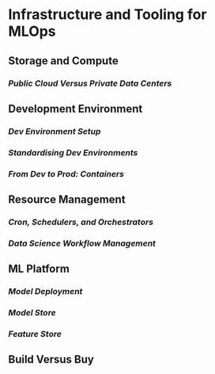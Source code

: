 # Infrastructure and Tooling for MLOps
## Storage and Compute
### *Public Cloud Versus Private Data Centers*

## Development Environment
### *Dev Environment Setup*
### *Standardising Dev Environments*
### *From Dev to Prod: Containers*

## Resource Management
### *Cron, Schedulers, and Orchestrators*
### *Data Science Workflow Management*

## ML Platform
### *Model Deployment*
### *Model Store*
### *Feature Store*

## Build Versus Buy